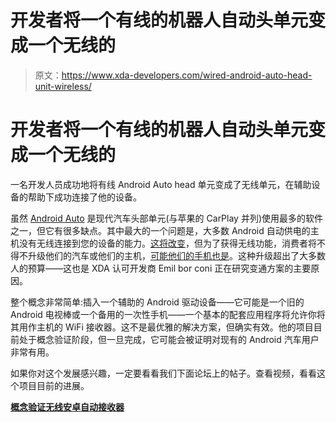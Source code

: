 # 开发者将一个有线的机器人自动头单元变成一个无线的

> 原文：<https://www.xda-developers.com/wired-android-auto-head-unit-wireless/>

# 开发者将一个有线的机器人自动头单元变成一个无线的

一名开发人员成功地将有线 Android Auto head 单元变成了无线单元，在辅助设备的帮助下成功连接了他的设备。

虽然 [Android Auto](https://www.xda-developers.com/android-auto-minimize-app-button/) 是现代汽车头部单元(与苹果的 CarPlay 并列)使用最多的软件之一，但它有很多缺点。其中最大的一个问题是，大多数 Android 自动供电的主机没有无线连接到您的设备的能力。[这将改变](https://www.xda-developers.com/wireless-android-auto-android-p/)，但为了获得无线功能，消费者将不得不升级他们的汽车或他们的主机，[可能他们的手机也是](https://www.xda-developers.com/wireless-android-auto-android-p/)。这种升级超出了大多数人的预算——这也是 XDA 认可开发商 Emil bor coni 正在研究变通方案的主要原因。

整个概念非常简单:插入一个辅助的 Android 驱动设备——它可能是一个旧的 Android 电视棒或一个备用的一次性手机——一个基本的配套应用程序将允许你将其用作主机的 WiFi 接收器。这不是最优雅的解决方案，但确实有效。他的项目目前处于概念验证阶段，但一旦完成，它可能会被证明对现有的 Android 汽车用户非常有用。

如果你对这个发展感兴趣，一定要看看我们下面论坛上的帖子。查看视频，看看这个项目目前的进展。

[**概念验证无线安卓自动接收器**](https://forum.xda-developers.com/general/paid-software/android-3-0-proxy-gateway-android-auto-t3813163)